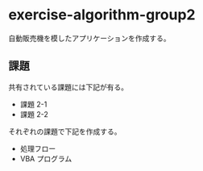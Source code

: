 # exercise-algorithm-group2

自動販売機を模したアプリケーションを作成する。

## 課題

共有されている課題には下記が有る。

- 課題 2-1
- 課題 2-2

それぞれの課題で下記を作成する。

- 処理フロー
- VBA プログラム
